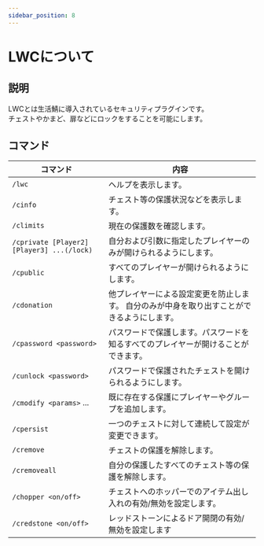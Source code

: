 ```yaml
---
sidebar_position: 8
---
```


# LWCについて
## 説明
LWCとは生活鯖に導入されているセキュリティプラグインです。  
チェストやかまど、扉などにロックをすることを可能にします。

## コマンド
| コマンド | 内容 |
| ---- | ---- |
| `/lwc` | ヘルプを表示します。 |
| `/cinfo` | チェスト等の保護状況などを表示します。 |
| `/climits` | 現在の保護数を確認します。 |
| `/cprivate [Player2] [Player3] ...(/lock)` | 自分および引数に指定したプレイヤーのみが開けられるようにします。 |
| `/cpublic` | すべてのプレイヤーが開けられるようにします。 |
| `/cdonation` | 他プレイヤーによる設定変更を防止します。  自分のみが中身を取り出すことができるようにします。 |
| `/cpassword <password>` | パスワードで保護します。パスワードを知るすべてのプレイヤーが開けることができます。 |
| `/cunlock <password>` | パスワードで保護されたチェストを開けられるようにします。 |
| `/cmodify <params>` ... | 既に存在する保護にプレイヤーやグループを追加します。 |
| `/cpersist` | 一つのチェストに対して連続して設定が変更できます。 |
| `/cremove` | チェストの保護を解除します。 |
| `/cremoveall` | 自分の保護したすべてのチェスト等の保護を解除します。 |
| `/chopper <on/off>` | チェストへのホッパーでのアイテム出し入れの有効/無効を設定します。 |
| `/credstone <on/off>` |  レッドストーンによるドア開閉の有効/無効を設定します |